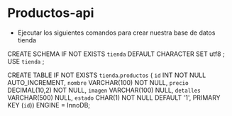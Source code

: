 # Productos-api

- Ejecutar los siguientes comandos para crear nuestra base de datos tienda

CREATE SCHEMA IF NOT EXISTS `tienda` DEFAULT CHARACTER SET utf8 ;
USE `tienda` ;

CREATE TABLE IF NOT EXISTS `tienda`.`productos` (
  `id` INT NOT NULL AUTO_INCREMENT,
  `nombre` VARCHAR(100) NOT NULL,
  `precio` DECIMAL(10,2) NOT NULL,
  `imagen` VARCHAR(100) NULL,
  `detalles` VARCHAR(500) NULL,
  `estado` CHAR(1) NOT NULL DEFAULT '1',
  PRIMARY KEY (`id`))
ENGINE = InnoDB;
